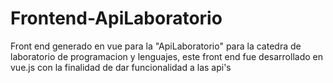 # Frontend-ApiLaboratorio
Front end generado en vue para la "ApiLaboratorio" para la catedra de laboratorio de programacion y lenguajes, este front end fue desarrollado en vue.js con la finalidad de dar funcionalidad a las api's
